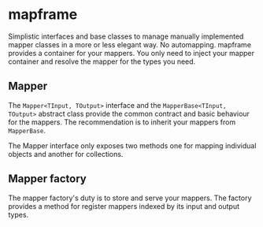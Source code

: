 # mapframe
Simplistic interfaces and base classes to manage manually implemented mapper classes in a more or less elegant way.
No automapping. mapframe provides a container for your mappers.
You only need to inject your mapper container and resolve the mapper for the types you need.

## Mapper
The `Mapper<TInput, TOutput>` interface and the `MapperBase<TInput, TOutput>` abstract class provide the common contract and basic behaviour for the mappers.
The recommendation is to inherit your mappers from `MapperBase`.

The Mapper interface only exposes two methods one for mapping individual objects and another for collections.

## Mapper factory
The mapper factory's duty is to store and serve your mappers. The factory provides a method for register mappers indexed by its input and output types.
